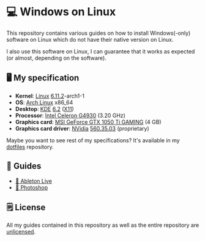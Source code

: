 # 💻 Windows on Linux

This repository contains various guides on how to install Windows(-only) software on Linux which do not have their native version on Linux.

I also use this software on Linux, I can guarantee that it works as expected (or almost, depending on the software).

## 🖥️ My specification

- **Kernel**: [Linux](https://kernel.org) [6.11.2](https://cdn.kernel.org/pub/linux/kernel/v6.x/ChangeLog-6.11.2)-arch1-1
- **OS**: [Arch Linux](https://archlinux.org) x86_64
- **Desktop**: [KDE](https://kde.org) [6.2](https://kde.org/announcements/plasma/6/6.2.0/) ([X11](https://www.x.org))
- **Processor**: [Intel Celeron G4930](https://www.intel.com/content/www/us/en/products/sku/134878/intel-celeron-processor-g4930-2m-cache-3-20-ghz/specifications.html) (3.20 GHz)
- **Graphics card**: [MSI GeForce GTX 1050 Ti GAMING](https://www.msi.com/Graphics-Card/GeForce-GTX-1050-Ti-GAMING-X-4G/support) (4 GB)
- **Graphics card driver**: [NVidia](https://www.nvidia.com) [560.35.03](https://www.nvidia.com/en-us/drivers/details/230918/) (proprietary)

Maybe you want to see rest of my specifications? It's available in my [dotfiles](https://github.com/sech1p/dotfiles) repository.

## 📔 Guides

- [🎵 Ableton Live](Ableton/)
- [🎨 Photoshop](Photoshop/)

## 🗒️ License

All my guides contained in this repository as well as the entire repository are [unlicensed](LICENSE).
